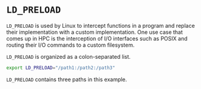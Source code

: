 # `LD_PRELOAD`

`LD_PRELOAD` is used by Linux to intercept functions in a program and replace their
implementation with a custom implementation. One use case that comes up in HPC is
the interception of I/O interfaces such as POSIX and routing their I/O commands to
a custom filesystem.

`LD_PRELOAD` is organized as a colon-separated list.

```bash
export LD_PRELOAD="/path1:/path2:/path3"
```

`LD_PRELOAD` contains three paths in this example.
